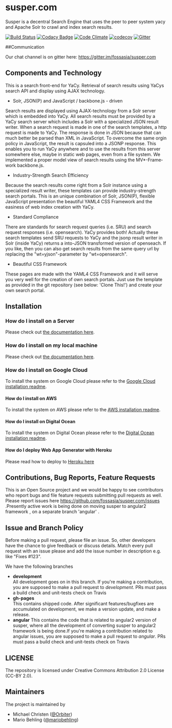 # susper.com

Susper is a decentral Search Engine that uses the peer to peer system yacy and Apache Solr to crawl and index search results.

[![Build Status](https://travis-ci.org/fossasia/susper.com.svg?branch=gh-pages)](https://travis-ci.org/fossasia/susper.com?branch=gh-pages)
[![Codacy Badge](https://api.codacy.com/project/badge/Grade/2ba119419e7444b3b505bb37b4525deb)](https://www.codacy.com/app/shiven15094/susper-com?utm_source=github.com&amp;utm_medium=referral&amp;utm_content=fossasia/susper.com&amp;utm_campaign=Badge_Grade)
[![Code Climate](https://codeclimate.com/github/fossasia/susper.com/badges/gpa.svg?branch=gh-pages)](https://codeclimate.com/github/fossasia/susper.com)
[![codecov](https://codecov.io/gh/fossasia/susper.com/branch/gh-pages/graph/badge.svg)](https://codecov.io/gh/fossasia/gh-pages)
[![Gitter](https://badges.gitter.im/Join%20Chat.svg)](https://gitter.im/fossasia/susper.com?utm_source=badge&utm_medium=badge&utm_campaign=pr-badge&utm_content=badge)

##Communication

Our chat channel is on gitter here: https://gitter.im/fossasia/susper.com

## Components and Technology

This is a search front-end for YaCy. Retrieval of search results using YaCys search API and display using AJAX technology.

* Solr, JSON(P) and JavaScript / backbone.js - driven

Search results are displayed using AJAX-technology from a Solr server which is embedded into YaCy. All search results must be provided by a YaCy search server which includes a Solr with a specialized JSON result writer. When a search request is made in one of the search templates, a http request is made to YaCy. The response is done in JSON because that can much better be parsed than XML in JavaScript. To overcome the same orgin policy in JavaScript, the result is capsuled into a JSONP response. This enables you to run YaCy anywhere and to use the results from this server somewhere else, maybe in static web pages, even from a file system. We implemented a proper model view of search results using the MV*-Fra­me­work backbone.js.

* Industry-Strength Search Efficiency

Because the search results come right from a Solr instance using a specialized result writer, these templates can provide industry-strength search portals. This is an unique combination of Solr, JSON(P), flexible JavaScript presentation the beautiful YAML4 CSS Framework and the easiness of web index creation with YaCy.

* Standard Compliance

There are standards for search request queries (i.e. SRU) and search request responses (i.e. opensearch). YaCy provides both! Actually these search templates send SRU requests to YaCy and the jsonp result writer in Solr (inside YaCy) returns a into-JSON transformed version of openseach. If you like, then you can also get search results from the same query url by replacing the "wt=yjson"-parameter by "wt=opensearch".

* Beautiful CSS Framework

These pages are made with the YAML4 CSS Framework and it will serve you very well for the creation of own search portals. Just use the template as provided in the git repository (see below: 'Clone This!') and create your own search portal.

## Installation

### How do I install on a Server

Please check out [the documentation here](/docs/INSTALLATION.md).

### How do I install on my local machine

Please check out [the documentation here](/docs/INSTALLATION_LOCAL.md).

### How do I install on Google Cloud

To install the system on Google Cloud please refer to the [Google Cloud installation readme](/docs/INSTALLATION_GOOGLE.md).

#### How do I install on AWS

To install the system on AWS please refer to the [AWS installation readme](/docs/INSTALLATION_AWS.md).

#### How do I install on Digital Ocean

To install the system on Digital Ocean please refer to the [Digital Ocean installation readme](/docs/INSTALLATION_DIGITALOCEAN.md).

#### How do I deploy Web App Generator with Heroku

Please read how to deploy to [Heroku here](/docs/INSTALLATION_HEROKU.md)  


## Contributions, Bug Reports, Feature Requests

This is an Open Source project and we would be happy to see contributors who report bugs and file feature requests submitting pull requests as well. Please report issues here https://github.com/fossasia/susper.com/issues .Presently active work is being done on moving susper to angular2 framework , on a separate branch 'angular' .


## Issue and Branch Policy

Before making a pull request, please file an issue. So, other developers have the chance to give feedback or discuss details. Match every pull request with an issue please and add the issue number in description e.g. like "Fixes #123".

We have the following branches   
 * **development**   
	 All development goes on in this branch. If you're making a contribution,
	 you are supposed to make a pull request to _development_.
	 PRs must pass a build check and unit-tests check on Travis
 * **gh-pages**   
   This contains shipped code. After significant features/bugfixes are accumulated on development, we make a version update, and make a release.
 * **angular** 
 This contains the code that is related to angular2 version of susper, where all the development of converting susper to angular2 framework is being done.If you're making a contribution related to angular issues,
	you are supposed to make a pull request to _angular_.
	PRs must pass a build check and unit-tests check on Travis

## LICENSE

The repository is licensed under Creative Commons Attribution 2.0 License (CC-BY 2.0).

## Maintainers

The project is maintained by
* Michael Christen ([@Orbiter](https://github.com/Orbiter))
* Mario Behling ([@mariobehling](http://github.com/mariobehling))

